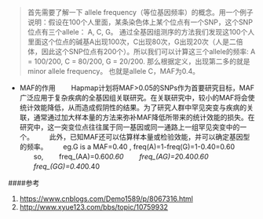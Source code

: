 > 首先需要了解一下 allele frequency（等位基因频率）的概念。用一个例子说明：假设在100个人里面，某条染色体上某个位点有一个SNP，这个SNP位点有三个allele： A, C, G。 通过全基因组测序的方法我们发现这100个人里面这个位点的碱基A出现100次，C出现80次，G出现20次（人是二倍体，因此这个SNP位点有200个）。所以我们可以计算这三个allele的频率: A = 100/200, C =  80/200, G = 20/200.  那么根据定义，出现第二多的就是minor allele frequency。 也就是allele C，MAF为0.4。
-  MAF的作用
　　Hapmap计划将MAF>0.05的SNPs作为首要研究目标，MAF广泛应用于复杂疾病的全基因组关联研究。在关联研究中，较小的MAF将会使统计效能降低，从而造成假阴性的结果。为了研究人群中罕见突变与疾病的关联，通常通过加大样本量的方法来弥补MAF降低所带来的统计效能的损失。在研究中，这一突变位点往往属于同一基因或同一通路上一组罕见突变中的一个。
　　此外，已知MAF还可以估算样本量或检验效能，并可以确定基因型的频率。
　　eg.G is a MAF=0.40 , freq(A)=1-freq(G)=1-0.40=0.60
　　so,
　　freq_(AA)=0.60*0.60
　　freq_(AG)=2*0.40*0.60
　　freq_(GG)=0.40*0.40



####参考
1. https://www.cnblogs.com/Demo1589/p/8067316.html
2. http://www.xyue123.com/bbs/topic/10759932
